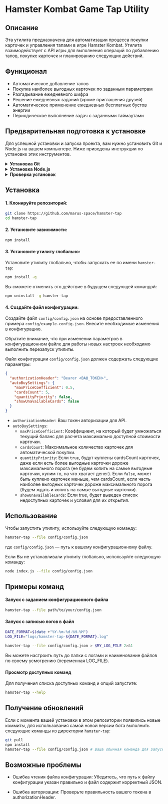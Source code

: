 # Hamster Kombat Game Tap Utility

## Описание

Эта утилита предназначена для автоматизации процесса покупки карточек и управления тапами в игре Hamster Kombat. Утилита взаимодействует с API игры для выполнения операций по добавлению тапов, покупке карточек и планированию следующих действий. 

## Функционал

- Автоматическое добавление тапов
- Покупка наиболее выгодных карточек по заданным параметрам
- Разгадывание ежедневного шифра
- Решение ежедневных заданий (кроме приглашения друзей)
- Автоматическое применение ежедневных бесплатных бустов энергии
- Периодическое выполнение задач с заданными таймаутами

## Предварительная подготовка к установке

Для успешной установки и запуска проекта, вам нужно установить Git и Node.js на вашем компьютере. Ниже приведены инструкции по установке этих инструментов.

<details>
  <summary><b>Установка Git</b></summary>

  Git — это система контроля версий, которая позволяет отслеживать изменения в коде и работать совместно с другими разработчиками.

  ##### Установка Git на Windows

  1. Зайдите на [официальный сайт Git](https://git-scm.com/).
  2. Нажмите на кнопку "Download" и скачайте установочный файл для Windows.
  3. Запустите скачанный файл и следуйте инструкциям установщика. На этапе выбора компонентов рекомендуем оставить все по умолчанию.

  ##### Установка Git на macOS

  1. Откройте терминал.
  2. Введите следующую команду и нажмите Enter:
      ```sh
      brew install git
      ```
      Если у вас не установлен Homebrew, следуйте инструкциям на [официальном сайте Homebrew](https://brew.sh/) для его установки.

  ##### Установка Git на Linux

  Для Ubuntu/Debian:
  1. Откройте терминал.
  2. Введите следующую команду и нажмите Enter:
      ```sh
      sudo apt update
      sudo apt install git
      ```
</details>

<details>
  <summary><b>Установка Node.js</b></summary>

  Node.js — это JavaScript-окружение для серверного программирования, которое позволяет запускать JavaScript вне браузера. 

  ##### Установка Node.js на Windows и macOS

  1. Зайдите на [официальный сайт Node.js](https://nodejs.org/).
  2. Нажмите на кнопку "Download" и скачайте LTS-версию (рекомендуемая для большинства пользователей).
  3. Запустите скачанный файл и следуйте инструкциям установщика.

  ##### Установка Node.js на Linux

  Для Ubuntu/Debian:
  1. Откройте терминал.
  2. Введите следующие команды и нажмите Enter:
      ```sh
      curl -fsSL https://deb.nodesource.com/setup_lts.x | sudo -E bash -
      sudo apt-get install -y nodejs
      ```
</details>

<details>
  <summary><b>Проверка установок</b></summary>

  После установки Git и Node.js, откройте терминал (или командную строку на Windows) и выполните следующие команды, чтобы убедиться, что всё установлено правильно:

  ```sh
  git --version
  node --version
  npm --version
  ```

  Команды должны вывести версии установленных программ. Если это произошло, значит, установка прошла успешно.

  Теперь вы готовы к дальнейшей установке и настройке проекта.
</details>

## Установка

#### 1. Клонируйте репозиторий:

```bash
git clone https://github.com/marus-space/hamster-tap
cd hamster-tap
```

#### 2. Установите зависимости:

```bash
npm install
```

#### 3. Установите утилиту глобально:

Установите утилиту глобально, чтобы запускать ее по имени `hamster-tap`:

```bash
npm install -g
```

Вы сможете отменить это действие в будущем следующей командой:

```bash
npm uninstall -g hamster-tap
```

#### 4. Создайте файл конфигурации:

Создайте файл `config/config.json` на основе предоставленного примера `config/example-config.json`. Внесите необходимые изменения в конфигурацию.

Обратите внимание, что при изменении параметров в конфигурационном файле для работы новых настроек необходимо выполнить перезапуск утилиты.

Файл конфигурации `config/config.json` должен содержать следующие параметры:

```json
{
  "authorizationHeader": "Bearer <ВАШ_ТОКЕН>",
  "autoBuySettings": {
    "maxPriceCoefficient": 0.5,
    "cardsCount": 5,
    "quantityPriority": false,
    "showUnavailableCards": false
  }
}
```

- `authorizationHeader`: Ваш токен авторизации для API.
- `autoBuySettings`:
  - `maxPriceCoefficient`: Коэффициент, на который будет умножаться текущий баланс для расчета максимально доступной стоимости карточки.
  - `cardsCount`: Максимальное количество карточек для автоматической покупки.
  - `quantityPriority`: Если `true`, будут куплены cardsCount карточек, даже если есть более выгодные карточки дороже максимального порога (не будем копить на самые выгодные карточки, купим то, на что хватает денег). Если `false`, может быть куплено карточек меньше, чем cardsCount, если часть наиболее выгодных карточек дороже максимального порога (будем ждать и копить на самые выгодные карточки).
  - `showUnavailableCards`: Если true, будет выведен список недоступных карточек и условия для их открытия.

## Использование

Чтобы запустить утилиту, используйте следующую команду:

```bash
hamster-tap --file config/config.json
```

где `config/config.json` — путь к вашему конфигурационному файлу.

Если Вы не устанавливали утилиту глобально, используйте следующую команду:

```bash
node index.js --file config/config.json
```

## Примеры команд

#### Запуск с заданием конфигурационного файла

```bash
hamster-tap --file path/to/your/config.json
```

#### Запуск с записью логов в файл

```bash
DATE_FORMAT=$(date +"%Y-%m-%d-%H-%M")               
LOG_FILE="logs/hamster-tap-${DATE_FORMAT}.log"

hamster-tap --file config/config.json > $MY_LOG_FILE 2>&1
```

Вы можете настроить путь до папки с логами и наименование файлов по своему усмотрению (переменная LOG_FILE).

#### Просмотр доступных команд

Для получения списка доступных команд и опций запустите:

```bash
hamster-tap --help
```

## Получение обновлений

Если с момента вашей установки в этом репозитории появились новые коммиты, для использования самой новой версии бота выполнить следующие команды из директории `hamster-tap`:

```bash
git pull
npm install
hamster-tap --file config/config.json # Ваша обычная команда для запуска бота
```

## Возможные проблемы

- Ошибка чтения файла конфигурации: Убедитесь, что путь к файлу конфигурации указан правильно и файл содержит корректный JSON.

- Ошибка авторизации: Проверьте правильность вашего токена в authorizationHeader.